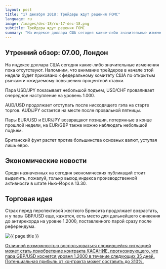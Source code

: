 ```yaml
---
layout: post
title: "17 декабря 2018: Трейдеры ждут решения FOMC"
language: ru
image: /images/dec-18/ru-17-dec-18.png
subtitle: Трейдеры ждут решения FOMC
summary: "На индексе доллара США сегодня какие-либо значительные изменения пока отсутствуют. Напомним, что внимание трейдеров в начале этой недели будет приковано к федеральному комитету США по открытым рынкам и ожидаемому повышению процентной ставки"
---
```

## Утренний обзор: 07.00, Лондон
 
На индексе доллара США сегодня какие-либо значительные изменения пока отсутствуют. Напомним, что внимание трейдеров в начале этой недели будет приковано к федеральному комитету США по открытым рынкам и ожидаемому повышению процентной ставки.

Пара USD/JPY показывает небольшой подъем, USD/CHF проваливает очередное наступление на уровень 1.000.

AUD/USD продолжает отступать после нисходящего гэпа на старте торгов. AUD/JPY остается на месте после провальной пятницы.

Пары EUR/USD и EUR/JPY возвращают позиции, потерянные в конце прошлой недели, на EUR/GBP также можно наблюдать небольшой подъем.

Британский фунт растет против большинства основных валют, уступая лишь евро.
 
## Экономические новости
 
Среди назначенных на сегодня экономических публикаций стоит выделить, пожалуй, только выход индекса производственной активности в штате Нью-Йорк в 13.30.

## Торговая идея
 
Страх перед перспективой жесткого Брексита продолжает возрастать, и у пары GBP/USD еще, кажется, есть место для дальнейшего снижения до антирекорда на уровне 1.2000, поставленного парой сразу после референдума.

<img src="{{ site.url }}/images/dec-18/ru-17-dec-18.png" alt="{{ page.title }}"  title="{{ page.title }}">

<a href="%LINK%%?currency=USD&market=forex&underlying=frxGBPUSD&formname=touchnotouch&duration_amount=35&duration_units=d&amount=10&amount_type=stake&expiry_type=duration&barrier=1.200" target="_blank" rel="noopener">Отличной возможностью воспользоваться сложившейся ситуацией может стать приобретение контракта КАСАНИЕ, прогнозирующего, что пара GBP/USD коснется уровня 1.2000 в течение следующих 35 дней. Потенциальная прибыль от контракта может составить до 310%.</a>
